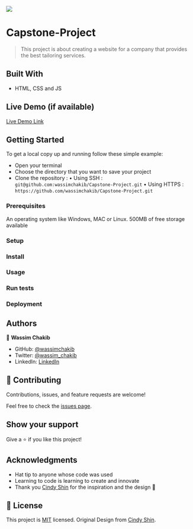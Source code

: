 ![](https://img.shields.io/badge/Microverse-blueviolet)

# Capstone-Project

> This project is about creating a website for a company that provides the best tailoring services.


## Built With

- HTML, CSS and JS

## Live Demo (if available)

[Live Demo Link](https://wassimchakib.github.io/Capstone-Project/)


## Getting Started

To get a local copy up and running follow these simple example:
- Open your terminal
- Choose the directory that you want to save your project
- Clone the repository : 
 • Using SSH : `git@github.com:wassimchakib/Capstone-Project.git` 
 • Using HTTPS : `https://github.com/wassimchakib/Capstone-Project.git`

### Prerequisites
An operating system like Windows, MAC or Linux. 
500MB of free storage available

### Setup

### Install

### Usage

### Run tests

### Deployment



## Authors

👤 **Wassim Chakib**

- GitHub: [@wassimchakib](https://github.com/wassimchakib)
- Twitter: [@wassim_chakib](https://twitter.com/wassim_chakib)
- LinkedIn: [LinkedIn](https://www.linkedin.com/in/wassimchakib/)


## 🤝 Contributing

Contributions, issues, and feature requests are welcome!

Feel free to check the [issues page](../../issues/).

## Show your support

Give a ⭐️ if you like this project!

## Acknowledgments

- Hat tip to anyone whose code was used
- Learning to code is learning to create and innovate
- Thank you [Cindy Shin](https://www.behance.net/adagio07) for the inspiration and the design 👏

## 📝 License

This project is [MIT](./LICENSE) licensed.
Original Design from [Cindy Shin](https://www.behance.net/adagio07).
